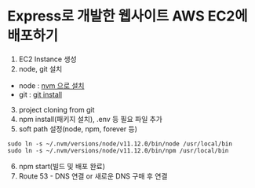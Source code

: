 # Express로 개발한 웹사이트 AWS EC2에 배포하기
1. EC2 Instance 생성
2. node, git 설치
 - node : [nvm 으로 설치](https://github.com/creationix/nvm)
 - git : [git install](https://git-scm.com/book/ko/v1/%EC%8B%9C%EC%9E%91%ED%95%98%EA%B8%B0-Git-%EC%84%A4%EC%B9%98)
3. project cloning from git
4. npm install(패키지 설치), .env 등 필요 파일 추가
5. soft path 설정(node, npm, forever 등)
```terminal
sudo ln -s ~/.nvm/versions/node/v11.12.0/bin/node /usr/local/bin
sudo ln -s ~/.nvm/versions/node/v11.12.0/bin/npm /usr/local/bin
```
6. npm start(빌드 및 배포 완료)
7. Route 53 - DNS 연결 or 새로운 DNS 구매 후 연결
